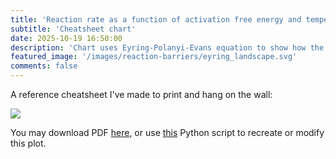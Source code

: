 ```yaml
---
title: 'Reaction rate as a function of activation free energy and temperature'
subtitle: 'Cheatsheet chart'
date: 2025-10-19 16:50:00
description: 'Chart uses Eyring-Polanyi-Evans equation to show how the half-life of a reaction depends on activation free energy and temperature'
featured_image: '/images/reaction-barriers/eyring_landscape.svg'
comments: false
---
```


[//]: # ("Смотрите внимательно, внучата, как ваш дедуля сейчас заменит единичку на нолик и тем самым разрушит целую галактическую империю одним махом." — Рик Санчез)


A reference cheatsheet I've made to print and hang on the wall:

![](https://yaroslavsobolev.github.io/pages/images/reaction-barriers/eyring_landscape.svg)

You may download PDF [here](https://github.com/yaroslavsobolev/reaction-barriers-and-time-chart/blob/main/eyring_landscape.pdf), or use [this](https://github.com/yaroslavsobolev/reaction-barriers-and-time-chart/blob/main/make_the_chart.py) Python script to recreate or modify this plot.

